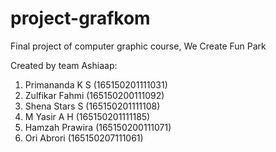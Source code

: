 # project-grafkom
Final project of computer graphic course, We Create Fun Park

Created by team Ashiaap:
1. Primananda K S (165150201111031)
2. Zulfikar Fahmi (165150200111092)
3. Shena Stars S  (165150201111108)
4. M Yasir A H    (165150201111185)
5. Hamzah Prawira (165150200111071)
6. Ori Abrori     (165150207111061)
